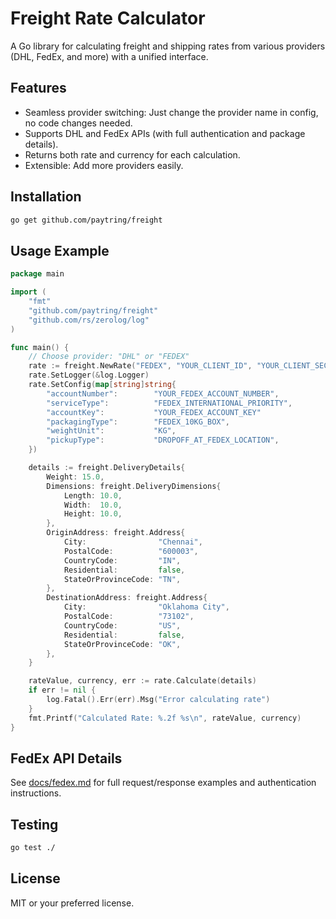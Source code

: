 # Freight Rate Calculator

A Go library for calculating freight and shipping rates from various providers (DHL, FedEx, and more) with a unified interface.

## Features
- Seamless provider switching: Just change the provider name in config, no code changes needed.
- Supports DHL and FedEx APIs (with full authentication and package details).
- Returns both rate and currency for each calculation.
- Extensible: Add more providers easily.

## Installation

```bash
go get github.com/paytring/freight
```

## Usage Example

```go
package main

import (
	"fmt"
	"github.com/paytring/freight"
	"github.com/rs/zerolog/log"
)

func main() {
	// Choose provider: "DHL" or "FEDEX"
	rate := freight.NewRate("FEDEX", "YOUR_CLIENT_ID", "YOUR_CLIENT_SECRET")
	rate.SetLogger(&log.Logger)
	rate.SetConfig(map[string]string{
		"accountNumber":        "YOUR_FEDEX_ACCOUNT_NUMBER",
		"serviceType":          "FEDEX_INTERNATIONAL_PRIORITY",
		"accountKey": 			"YOUR_FEDEX_ACCOUNT_KEY"
		"packagingType": 		"FEDEX_10KG_BOX",
		"weightUnit":    		"KG",
		"pickupType":    		"DROPOFF_AT_FEDEX_LOCATION",
	})

	details := freight.DeliveryDetails{
		Weight: 15.0,
		Dimensions: freight.DeliveryDimensions{
			Length: 10.0,
			Width:  10.0,
			Height: 10.0,
		},
		OriginAddress: freight.Address{
			City:                "Chennai",
			PostalCode:          "600003",
			CountryCode:         "IN",
			Residential:         false,
			StateOrProvinceCode: "TN",
		},
		DestinationAddress: freight.Address{
			City:                "Oklahoma City",
			PostalCode:          "73102",
			CountryCode:         "US",
			Residential:         false,
			StateOrProvinceCode: "OK",
		},
	}

	rateValue, currency, err := rate.Calculate(details)
	if err != nil {
		log.Fatal().Err(err).Msg("Error calculating rate")
	}
	fmt.Printf("Calculated Rate: %.2f %s\n", rateValue, currency)
}
```

## FedEx API Details
See [docs/fedex.md](docs/fedex.md) for full request/response examples and authentication instructions.

## Testing

```bash
go test ./
```

## License
MIT or your preferred license.
